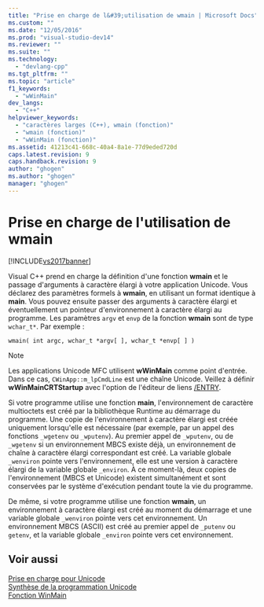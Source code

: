 ```yaml
---
title: "Prise en charge de l&#39;utilisation de wmain | Microsoft Docs"
ms.custom: ""
ms.date: "12/05/2016"
ms.prod: "visual-studio-dev14"
ms.reviewer: ""
ms.suite: ""
ms.technology: 
  - "devlang-cpp"
ms.tgt_pltfrm: ""
ms.topic: "article"
f1_keywords: 
  - "wWinMain"
dev_langs: 
  - "C++"
helpviewer_keywords: 
  - "caractères larges (C++), wmain (fonction)"
  - "wmain (fonction)"
  - "wWinMain (fonction)"
ms.assetid: 41213c41-668c-40a4-8a1e-77d9eded720d
caps.latest.revision: 9
caps.handback.revision: 9
author: "ghogen"
ms.author: "ghogen"
manager: "ghogen"
---
```

# Prise en charge de l&#39;utilisation de wmain
[!INCLUDE[vs2017banner](../assembler/inline/includes/vs2017banner.md)]

Visual C\+\+ prend en charge la définition d'une fonction **wmain** et le passage d'arguments à caractère élargi à votre application Unicode.  Vous déclarez des paramètres formels à **wmain**, en utilisant un format identique à **main**.  Vous pouvez ensuite passer des arguments à caractère élargi et éventuellement un pointeur d'environnement à caractère élargi au programme.  Les paramètres `argv` et `envp` de la fonction **wmain** sont de type `wchar_t*`.  Par exemple :  
  
```  
wmain( int argc, wchar_t *argv[ ], wchar_t *envp[ ] )  
```  
  
> [!NOTE]
>  Les applications Unicode MFC utilisent **wWinMain** comme point d'entrée.  Dans ce cas, `CWinApp::m_lpCmdLine` est une chaîne Unicode.  Veillez à définir **wWinMainCRTStartup** avec l'option de l'éditeur de liens [\/ENTRY](../build/reference/entry-entry-point-symbol.md).  
  
 Si votre programme utilise une fonction **main**, l'environnement de caractère multioctets est créé par la bibliothèque Runtime au démarrage du programme.  Une copie de l'environnement à caractère élargi est créée uniquement lorsqu'elle est nécessaire \(par exemple, par un appel des fonctions `_wgetenv` ou `_wputenv`\).  Au premier appel de `_wputenv`, ou de `_wgetenv` si un environnement MBCS existe déjà, un environnement de chaîne à caractère élargi correspondant est créé.  La variable globale `_wenviron` pointe vers l'environnement, elle est une version à caractère élargi de la variable globale `_environ`.  À ce moment\-là, deux copies de l'environnement \(MBCS et Unicode\) existent simultanément et sont conservées par le système d'exécution pendant toute la vie du programme.  
  
 De même, si votre programme utilise une fonction **wmain**, un environnement à caractère élargi est créé au moment du démarrage et une variable globale `_wenviron` pointe vers cet environnement.  Un environnement MBCS \(ASCII\) est créé au premier appel de `_putenv` ou `getenv`, et la variable globale `_environ` pointe vers cet environnement.  
  
## Voir aussi  
 [Prise en charge pour Unicode](../text/support-for-unicode.md)   
 [Synthèse de la programmation Unicode](../text/unicode-programming-summary.md)   
 [Fonction WinMain](http://msdn.microsoft.com/library/windows/desktop/ms633559)